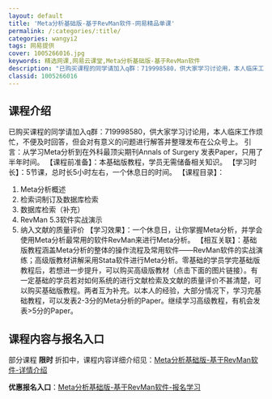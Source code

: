 ```yaml
---
layout: default
title: 'Meta分析基础版-基于RevMan软件-网易精品单课'
permalink: /:categories/:title/
categories: wangyi2
tags: 网易提供
cover: 1005266016.jpg
keywords: 精选网课,网易云课堂,Meta分析基础版-基于RevMan软件
description: "已购买课程的同学请加入q群：719998580，供大家学习讨论用，本人临床工作烦忙，不便及时回答，但会对有意义的问题进行解答并整理发布在公众号上。引言：从学习Meta分析到在外科最顶尖期刊A"
classid: 1005266016
---
```


## 课程介绍

已购买课程的同学请加入q群：719998580，供大家学习讨论用，本人临床工作烦忙，不便及时回答，但会对有意义的问题进行解答并整理发布在公众号上。
引言：从学习Meta分析到在外科最顶尖期刊Annals of Surgery 发表Paper，只用了半年时间。
【课程前准备】：本基础版教程，学员无需储备相关知识。
【学习时长】：5节课，总时长5小时左右，一个休息日的时间。
【课程目录】：
1.  Meta分析概述
2.  检索词制订及数据库检索
3.  数据库检索（补充）
4.  RevMan 5.3软件实战演示
5.  纳入文献的质量评价
【学习效果】：一个休息日，让你掌握Meta分析，并学会使用Meta分析最常用的软件RevMan来进行Meta分析。
【相互关联】：基础版教程涵盖Meta分析的整体的操作流程及常用软件——RevMan软件的实战演练；高级版教材讲解采用Stata软件进行Meta分析。零基础的学员学完基础版教程后，若想进一步提升，可以购买高级版教材（点击下面的图片链接）。有一定基础的学员若对如何系统的进行文献检索及文献的质量评价不甚清楚，可以购买基础版教程。两者互为补充。以本人的经验，大部分情况下，学习完基础教程，可以发表2-3分的Meta分析的Paper。继续学习高级教程，有机会发表>5分的Paper。

## 课程内容与报名入口

部分课程 **限时** 折扣中，课程内容详细介绍见：[Meta分析基础版-基于RevMan软件-详情介绍](https://study.163.com/course/introduction/1005266016.htm?share=1&shareId=1025206652&utm_campaign=share&utm_medium=iphoneShare&utm_source=&utm_u=1025206652)

**优惠报名入口**：[Meta分析基础版-基于RevMan软件-报名学习](https://study.163.com/course/introduction/1005266016.htm?share=1&shareId=1025206652&utm_campaign=share&utm_medium=iphoneShare&utm_source=&utm_u=1025206652)

